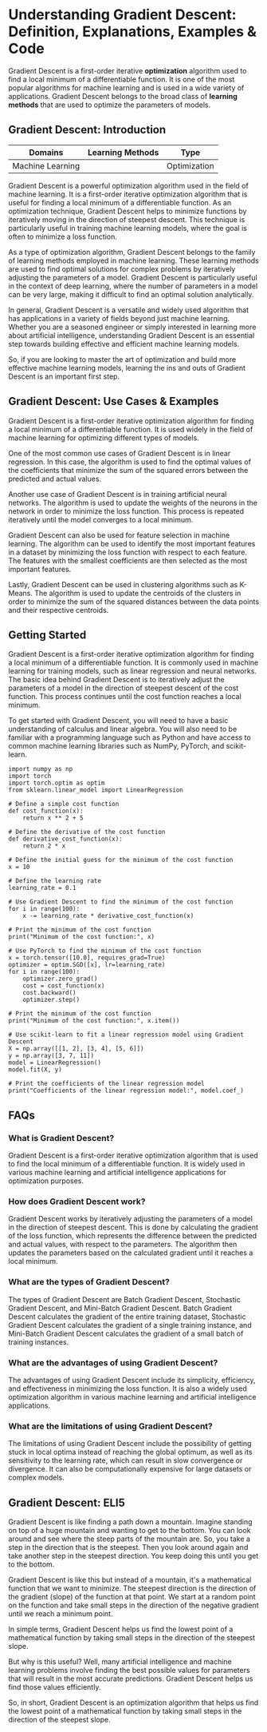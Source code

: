 # Understanding Gradient Descent: Definition, Explanations, Examples & Code

Gradient Descent is a first-order iterative **optimization** algorithm used to
find a local minimum of a differentiable function. It is one of the most
popular algorithms for machine learning and is used in a wide variety of
applications. Gradient Descent belongs to the broad class of **learning
methods** that are used to optimize the parameters of models.

## Gradient Descent: Introduction

Domains | Learning Methods | Type  
---|---|---  
Machine Learning |  | Optimization  
  
Gradient Descent is a powerful optimization algorithm used in the field of
machine learning. It is a first-order iterative optimization algorithm that is
useful for finding a local minimum of a differentiable function. As an
optimization technique, Gradient Descent helps to minimize functions by
iteratively moving in the direction of steepest descent. This technique is
particularly useful in training machine learning models, where the goal is
often to minimize a loss function.

As a type of optimization algorithm, Gradient Descent belongs to the family of
learning methods employed in machine learning. These learning methods are used
to find optimal solutions for complex problems by iteratively adjusting the
parameters of a model. Gradient Descent is particularly useful in the context
of deep learning, where the number of parameters in a model can be very large,
making it difficult to find an optimal solution analytically.

In general, Gradient Descent is a versatile and widely used algorithm that has
applications in a variety of fields beyond just machine learning. Whether you
are a seasoned engineer or simply interested in learning more about artificial
intelligence, understanding Gradient Descent is an essential step towards
building effective and efficient machine learning models.

So, if you are looking to master the art of optimization and build more
effective machine learning models, learning the ins and outs of Gradient
Descent is an important first step.

## Gradient Descent: Use Cases & Examples

Gradient Descent is a first-order iterative optimization algorithm for finding
a local minimum of a differentiable function. It is used widely in the field
of machine learning for optimizing different types of models.

One of the most common use cases of Gradient Descent is in linear regression.
In this case, the algorithm is used to find the optimal values of the
coefficients that minimize the sum of the squared errors between the predicted
and actual values.

Another use case of Gradient Descent is in training artificial neural
networks. The algorithm is used to update the weights of the neurons in the
network in order to minimize the loss function. This process is repeated
iteratively until the model converges to a local minimum.

Gradient Descent can also be used for feature selection in machine learning.
The algorithm can be used to identify the most important features in a dataset
by minimizing the loss function with respect to each feature. The features
with the smallest coefficients are then selected as the most important
features.

Lastly, Gradient Descent can be used in clustering algorithms such as K-Means.
The algorithm is used to update the centroids of the clusters in order to
minimize the sum of the squared distances between the data points and their
respective centroids.

## Getting Started

Gradient Descent is a first-order iterative optimization algorithm for finding
a local minimum of a differentiable function. It is commonly used in machine
learning for training models, such as linear regression and neural networks.
The basic idea behind Gradient Descent is to iteratively adjust the parameters
of a model in the direction of steepest descent of the cost function. This
process continues until the cost function reaches a local minimum.

To get started with Gradient Descent, you will need to have a basic
understanding of calculus and linear algebra. You will also need to be
familiar with a programming language such as Python and have access to common
machine learning libraries such as NumPy, PyTorch, and scikit-learn.

    
    
    
    import numpy as np
    import torch
    import torch.optim as optim
    from sklearn.linear_model import LinearRegression
    
    # Define a simple cost function
    def cost_function(x):
        return x ** 2 + 5
    
    # Define the derivative of the cost function
    def derivative_cost_function(x):
        return 2 * x
    
    # Define the initial guess for the minimum of the cost function
    x = 10
    
    # Define the learning rate
    learning_rate = 0.1
    
    # Use Gradient Descent to find the minimum of the cost function
    for i in range(100):
        x -= learning_rate * derivative_cost_function(x)
    
    # Print the minimum of the cost function
    print("Minimum of the cost function:", x)
    
    # Use PyTorch to find the minimum of the cost function
    x = torch.tensor([10.0], requires_grad=True)
    optimizer = optim.SGD([x], lr=learning_rate)
    for i in range(100):
        optimizer.zero_grad()
        cost = cost_function(x)
        cost.backward()
        optimizer.step()
    
    # Print the minimum of the cost function
    print("Minimum of the cost function:", x.item())
    
    # Use scikit-learn to fit a linear regression model using Gradient Descent
    X = np.array([[1, 2], [3, 4], [5, 6]])
    y = np.array([3, 7, 11])
    model = LinearRegression()
    model.fit(X, y)
    
    # Print the coefficients of the linear regression model
    print("Coefficients of the linear regression model:", model.coef_)
    
    

## FAQs

### What is Gradient Descent?

Gradient Descent is a first-order iterative optimization algorithm that is
used to find the local minimum of a differentiable function. It is widely used
in various machine learning and artificial intelligence applications for
optimization purposes.

### How does Gradient Descent work?

Gradient Descent works by iteratively adjusting the parameters of a model in
the direction of steepest descent. This is done by calculating the gradient of
the loss function, which represents the difference between the predicted and
actual values, with respect to the parameters. The algorithm then updates the
parameters based on the calculated gradient until it reaches a local minimum.

### What are the types of Gradient Descent?

The types of Gradient Descent are Batch Gradient Descent, Stochastic Gradient
Descent, and Mini-Batch Gradient Descent. Batch Gradient Descent calculates
the gradient of the entire training dataset, Stochastic Gradient Descent
calculates the gradient of a single training instance, and Mini-Batch Gradient
Descent calculates the gradient of a small batch of training instances.

### What are the advantages of using Gradient Descent?

The advantages of using Gradient Descent include its simplicity, efficiency,
and effectiveness in minimizing the loss function. It is also a widely used
optimization algorithm in various machine learning and artificial intelligence
applications.

### What are the limitations of using Gradient Descent?

The limitations of using Gradient Descent include the possibility of getting
stuck in local optima instead of reaching the global optimum, as well as its
sensitivity to the learning rate, which can result in slow convergence or
divergence. It can also be computationally expensive for large datasets or
complex models.

## Gradient Descent: ELI5

Gradient Descent is like finding a path down a mountain. Imagine standing on
top of a huge mountain and wanting to get to the bottom. You can look around
and see where the steep parts of the mountain are. So, you take a step in the
direction that is the steepest. Then you look around again and take another
step in the steepest direction. You keep doing this until you get to the
bottom.

Gradient Descent is like this but instead of a mountain, it's a mathematical
function that we want to minimize. The steepest direction is the direction of
the gradient (slope) of the function at that point. We start at a random point
on the function and take small steps in the direction of the negative gradient
until we reach a minimum point.

In simple terms, Gradient Descent helps us find the lowest point of a
mathematical function by taking small steps in the direction of the steepest
slope.

But why is this useful? Well, many artificial intelligence and machine
learning problems involve finding the best possible values for parameters that
will result in the most accurate predictions. Gradient Descent helps us find
those values efficiently.

So, in short, Gradient Descent is an optimization algorithm that helps us find
the lowest point of a mathematical function by taking small steps in the
direction of the steepest slope.